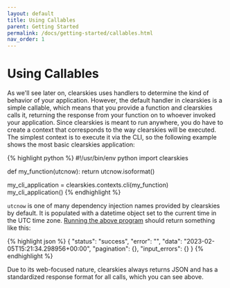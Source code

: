 ```yaml
---
layout: default
title: Using Callables
parent: Getting Started
permalink: /docs/getting-started/callables.html
nav_order: 1
---
```


# Using Callables

As we'll see later on, clearskies uses handlers to determine the kind of behavior of your application.  However, the default handler in clearskies is a simple callable, which means that you provide a function and clearskies calls it, returning the response from your function on to whoever invoked your application.  Since clearskies is meant to run anywhere, you do have to create a context that corresponds to the way clearskies will be executed.  The simplest context is to execute it via the CLI, so the following example shows the most basic clearskies application:

{% highlight python %}
#!/usr/bin/env python
import clearskies

def my_function(utcnow):
    return utcnow.isoformat()

my_cli_application = clearskies.contexts.cli(my_function)
my_cli_application()
{% endhighlight %}

`utcnow` is one of many dependency injection names provided by clearskies by default.  It is populated with a datetime object set to the current time in the UTC time zone.  [Running the above program](/docs/running-examples#running-examples-designed-for-the-cli) should return something like this:

{% highlight json %}
{
  "status": "success",
  "error": "",
  "data": "2023-02-05T15:21:34.298956+00:00",
  "pagination": {},
  "input_errors": {}
}
{% endhighlight %}

Due to its web-focused nature, clearskies always returns JSON and has a standardized response format for all calls, which you can see above.
